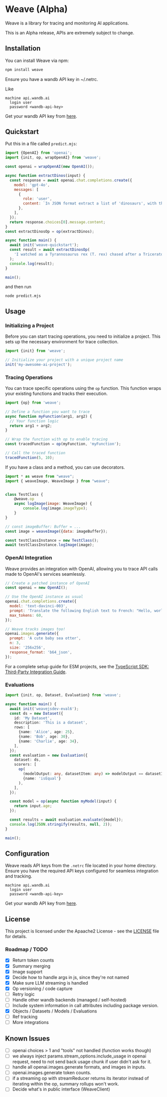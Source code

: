 # Weave (Alpha)

Weave is a library for tracing and monitoring AI applications.

This is an Alpha release, APIs are extremely subject to change.

## Installation

You can install Weave via npm:

```bash
npm install weave
```

Ensure you have a wandb API key in ~/.netrc.

Like

```
machine api.wandb.ai
  login user
  password <wandb-api-key>
```

Get your wandb API key from [here](https://wandb.ai/authorize).

## Quickstart

Put this in a file called `predict.mjs`:

```javascript
import {OpenAI} from 'openai';
import {init, op, wrapOpenAI} from 'weave';

const openai = wrapOpenAI(new OpenAI());

async function extractDinos(input) {
  const response = await openai.chat.completions.create({
    model: 'gpt-4o',
    messages: [
      {
        role: 'user',
        content: `In JSON format extract a list of 'dinosaurs', with their 'name', their 'common_name', and whether its 'diet' is a herbivore or carnivore: ${input}`,
      },
    ],
  });
  return response.choices[0].message.content;
}
const extractDinosOp = op(extractDinos);

async function main() {
  await init('weave-quickstart');
  const result = await extractDinosOp(
    'I watched as a Tyrannosaurus rex (T. rex) chased after a Triceratops (Trike), both carnivore and herbivore locked in an ancient dance. Meanwhile, a gentle giant Brachiosaurus (Brachi) calmly munched on treetops, blissfully unaware of the chaos below.'
  );
  console.log(result);
}

main();
```

and then run

```
node predict.mjs
```

## Usage

### Initializing a Project

Before you can start tracing operations, you need to initialize a project. This sets up the necessary environment for trace collection.

```javascript
import {init} from 'weave';

// Initialize your project with a unique project name
init('my-awesome-ai-project');
```

### Tracing Operations

You can trace specific operations using the `op` function. This function wraps your existing functions and tracks their execution.

```javascript
import {op} from 'weave';

// Define a function you want to trace
async function myFunction(arg1, arg2) {
  // Your function logic
  return arg1 + arg2;
}

// Wrap the function with op to enable tracing
const tracedFunction = op(myFunction, 'myFunction');

// Call the traced function
tracedFunction(5, 10);
```

If you have a class and a method, you can use decorators.

```javascript
import * as weave from "weave";
import { weaveImage, WeaveImage } from "weave";


class TestClass {
    @weave.op
    async logImage(image: WeaveImage) {
        console.log(image.imageType);
    }
}

// const imageBuffer: Buffer = ...
const image = weaveImage({data: imageBuffer});

const testClassInstance = new TestClass();
await testClassInstance.logImage(image);

```

### OpenAI Integration

Weave provides an integration with OpenAI, allowing you to trace API calls made to OpenAI's services seamlessly.

```javascript
// Create a patched instance of OpenAI
const openai = new OpenAI();

// Use the OpenAI instance as usual
openai.chat.completions.create({
  model: 'text-davinci-003',
  prompt: 'Translate the following English text to French: "Hello, world!"',
  max_tokens: 60,
});

// Weave tracks images too!
openai.images.generate({
  prompt: 'A cute baby sea otter',
  n: 3,
  size: '256x256',
  response_format: 'b64_json',
});
```

For a complete setup guide for ESM projects, see the [TypeScript SDK: Third-Party Integration Guide](https://weave-docs.wandb.ai/guides/integrations/js).

### Evaluations

```typescript
import {init, op, Dataset, Evaluation} from 'weave';

async function main() {
  await init('weavejsdev-eval6');
  const ds = new Dataset({
    id: 'My Dataset',
    description: 'This is a dataset',
    rows: [
      {name: 'Alice', age: 25},
      {name: 'Bob', age: 30},
      {name: 'Charlie', age: 34},
    ],
  });
  const evaluation = new Evaluation({
    dataset: ds,
    scorers: [
      op(
        (modelOutput: any, datasetItem: any) => modelOutput == datasetItem.age,
        {name: 'isEqual'}
      ),
    ],
  });

  const model = op(async function myModel(input) {
    return input.age;
  });

  const results = await evaluation.evaluate({model});
  console.log(JSON.stringify(results, null, 2));
}

main();
```

## Configuration

Weave reads API keys from the `.netrc` file located in your home directory. Ensure you have the required API keys configured for seamless integration and tracking.

```
machine api.wandb.ai
  login user
  password <wandb-api-key>
```

Get your wandb API key from [here](https://wandb.ai/authorize).

## License

This project is licensed under the Apaache2 License - see the [LICENSE](../LICENSE) file for details.

### Roadmap / TODO

- [x] Return token counts
- [x] Summary merging
- [x] Image support
- [x] Decide how to handle args in js, since they're not named
- [x] Make sure LLM streaming is handled
- [x] Op versioning / code capture
- [ ] Retry logic
- [ ] Handle other wandb backends (managed / self-hosted)
- [ ] Include system information in call attributes including package version.
- [x] Objects / Datasets / Models / Evaluations
- [ ] Ref tracking
- [ ] More integrations

## Known Issues

- [ ] openai choices > 1 and "tools" not handled (function works though)
- [ ] we always inject params.stream_options.include_usage in openai request, need to not send back usage chunk if user didn't ask for it.
- [ ] handle all openai.images.generate formats, and images in inputs.
- [ ] openai.images.generate token counts.
- [ ] if a streaming op with streamReducer returns its iterator instead of iterating within the op, summary rollups won't work.
- [ ] Decide what's in public interface (WeaveClient)
